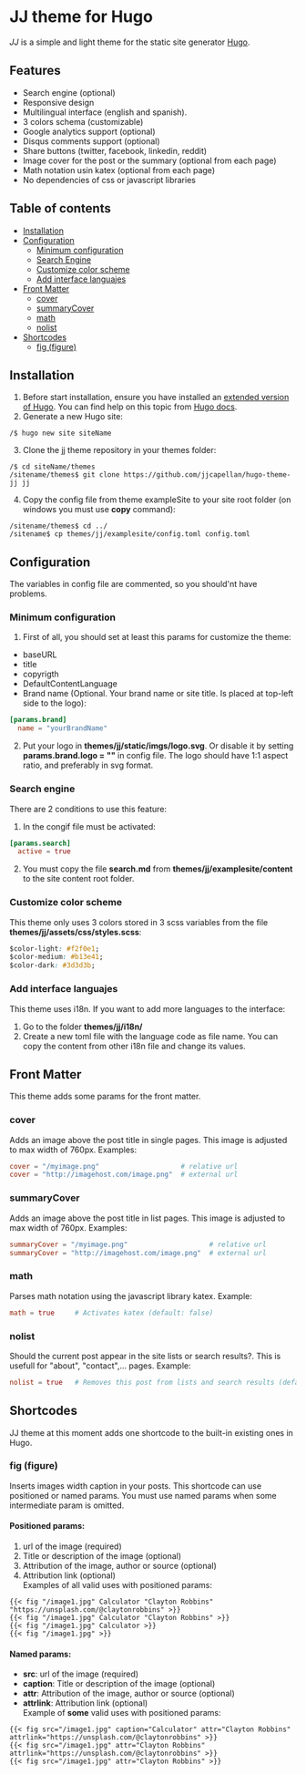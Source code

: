 # JJ theme for Hugo
*JJ* is a simple and light theme for the static site generator [Hugo](https://gohugo.io/).

## Features
* Search engine (optional)
* Responsive design
* Multilingual interface (english and spanish).
* 3 colors schema (customizable)
* Google analytics support (optional)
* Disqus comments support (optional)
* Share buttons (twitter, facebook, linkedin, reddit)
* Image cover for the post or the summary (optional from each page)
* Math notation usin katex (optional from each page)
* No dependencies of css or javascript libraries

## Table of contents
* [Installation](#Installation)
* [Configuration](#Configuration)
    * [Minimum configuration](#Minimum-configuration)
    * [Search Engine](#Search-engine)
    * [Customize color scheme](#Customize-color-scheme)
    * [Add interface languajes](#Add-interface-languajes)
* [Front Matter](#Front-Matter)
    * [cover](#cover)
    * [summaryCover](#summaryCover)
    * [math](#math)
    * [nolist](#nolist)
* [Shortcodes](#Shortcodes)
    * [fig (figure)](#fig-(figure))

## Installation
1. Before start installation, ensure you have installed an [extended version of Hugo](https://github.com/gohugoio/hugo/releases). You can find help on this topic from [Hugo docs](https://gohugo.io/getting-started/installing/).
2. Generate a new Hugo site:
```
/$ hugo new site siteName
```
3. Clone the jj theme repository in your themes folder:
```
/$ cd siteName/themes
/sitename/themes$ git clone https://github.com/jjcapellan/hugo-theme-jj jj
```
4. Copy the config file from theme exampleSite to your site root folder (on windows you must use **copy** command):
```
/sitename/themes$ cd ../
/sitename$ cp themes/jj/examplesite/config.toml config.toml
```

## Configuration
The variables in config file are commented, so you should'nt have problems. 
### Minimum configuration
1. First of all, you should set at least this params for customize the theme:
* baseURL
* title
* copyrigth
* DefaultContentLanguage 
* Brand name (Optional. Your brand name or site title. Is placed at top-left side to the logo):
```toml
[params.brand]
  name = "yourBrandName"
``` 
2. Put your logo in **themes/jj/static/imgs/logo.svg**. Or disable it by setting **params.brand.logo = ""** in config file.
The logo should have 1:1 aspect ratio, and preferably in svg format.

### Search engine
There are 2 conditions to use this feature:
1. In the congif file must be activated: 
```toml
[params.search]
  active = true
```
2. You must copy the file **search.md** from **themes/jj/examplesite/content** to the site content root folder.

### Customize color scheme
This theme only uses 3 colors stored in 3 scss variables from the file **themes/jj/assets/css/styles.scss**:
```css
$color-light: #f2f0e1;
$color-medium: #b13e41;
$color-dark: #3d3d3b;
```

### Add interface languajes
This theme uses i18n. If you want to add more languages to the interface:
1. Go to the folder **themes/jj/i18n/**
2. Create a new toml file with the language code as file name. You can copy the content from other i18n file and change its values.

## Front Matter
This theme adds some params for the front matter.
### cover
Adds an image above the post title in single pages. This image is adjusted to max width of 760px.
Examples:
```toml
cover = "/myimage.png"                    # relative url
cover = "http://imagehost.com/image.png"  # external url
```
### summaryCover
Adds an image above the post title in list pages. This image is adjusted to max width of 760px.
Examples:
```toml
summaryCover = "/myimage.png"                    # relative url
summaryCover = "http://imagehost.com/image.png"  # external url
```
### math
Parses math notation using the javascript library katex.
Example:
```toml
math = true     # Activates katex (default: false)
```
### nolist
Should the current post appear in the site lists or search results?. This is usefull for "about", "contact",... pages.
Example:
```toml
nolist = true   # Removes this post from lists and search results (default: false)
```

## Shortcodes
JJ theme at this moment adds one shortcode to the built-in existing ones in Hugo. 
### fig (figure)
Inserts images width caption in your posts.
This shortcode can use positioned or named params. You must use named params when some intermediate param is omitted.
#### Positioned params:
1. url of the image (required)
2. Title or description of the image (optional)
3. Attribution of the image, author or source (optional)
4. Attribution link (optional)  
Examples of all valid uses with positioned params:
```
{{< fig "/image1.jpg" Calculator "Clayton Robbins" "https://unsplash.com/@claytonrobbins" >}}
{{< fig "/image1.jpg" Calculator "Clayton Robbins" >}}
{{< fig "/image1.jpg" Calculator >}}
{{< fig "/image1.jpg" >}}
```
#### Named params:
* **src**: url of the image (required)
* **caption**: Title or description of the image (optional)
* **attr**: Attribution of the image, author or source (optional)
* **attrlink**: Attribution link (optional)  
Example of **some** valid uses with positioned params:
```
{{< fig src="/image1.jpg" caption="Calculator" attr="Clayton Robbins" attrlink="https://unsplash.com/@claytonrobbins" >}}
{{< fig src="/image1.jpg" attr="Clayton Robbins" attrlink="https://unsplash.com/@claytonrobbins" >}}
{{< fig src="/image1.jpg" attr="Clayton Robbins" >}}
```
